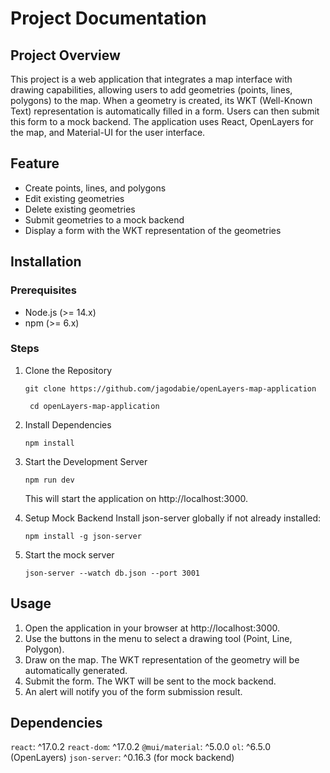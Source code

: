 # Project Documentation

## Project Overview

This project is a web application that integrates a map interface with drawing capabilities, allowing users to add geometries (points, lines, polygons) to the map. When a geometry is created, its WKT (Well-Known Text) representation is automatically filled in a form. Users can then submit this form to a mock backend. The application uses React, OpenLayers for the map, and Material-UI for the user interface.

## Feature

- Create points, lines, and polygons
- Edit existing geometries
- Delete existing geometries
- Submit geometries to a mock backend
- Display a form with the WKT representation of the geometries

## Installation

### Prerequisites

- Node.js (>= 14.x)
- npm (>= 6.x)

### Steps

1.  Clone the Repository

    `git clone https://github.com/jagodabie/openLayers-map-application`

    ` cd openLayers-map-application`

2.  Install Dependencies

        npm install

3.  Start the Development Server

        npm run dev

    This will start the application on http://localhost:3000.

4.  Setup Mock Backend
    Install json-server globally if not already installed:

        npm install -g json-server

5.  Start the mock server

        json-server --watch db.json --port 3001

## Usage

1.  Open the application in your browser at http://localhost:3000.
2.  Use the buttons in the menu to select a drawing tool (Point, Line, Polygon).
3.  Draw on the map. The WKT representation of the geometry will be automatically generated.
4.  Submit the form. The WKT will be sent to the mock backend.
5.  An alert will notify you of the form submission result.

## Dependencies

`react`: ^17.0.2
`react-dom`: ^17.0.2
`@mui/material`: ^5.0.0
`ol`: ^6.5.0 (OpenLayers)
`json-server`: ^0.16.3 (for mock backend)
